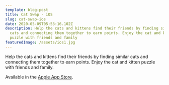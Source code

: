 ```yaml
---
template: blog-post
title: Cat Swap - iOS
slug: cat-swap-ios
date: 2020-05-09T05:53:16.102Z
description: Help the cats and kittens find their friends by finding similar
  cats and connecting them together to earn points. Enjoy the cat and kitten
  puzzle with friends and family
featuredImage: /assets/ios1.jpg
---
```

Help the cats and kittens find their friends by finding similar cats and connecting them together to earn points. Enjoy the cat and kitten puzzle with friends and family.

Available in the [Apple App Store](https://itunes.apple.com/us/app/cat-swap!-cats-kittens-gem/id775192511?mt=8).
